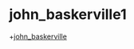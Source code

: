 # john_baskerville1
+[john_baskerville](https://eoghan1156.github.io/john_baskerville1/johnbaskerville1.html)
